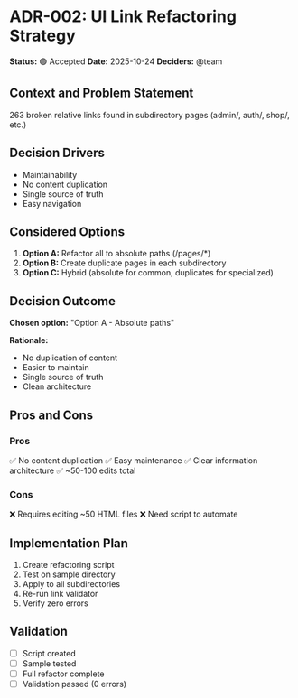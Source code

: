 # ADR-002: UI Link Refactoring Strategy

**Status:** 🟢 Accepted **Date:** 2025-10-24 **Deciders:** @team

## Context and Problem Statement

263 broken relative links found in subdirectory pages (admin/, auth/, shop/, etc.)

## Decision Drivers

- Maintainability
- No content duplication
- Single source of truth
- Easy navigation

## Considered Options

1. **Option A:** Refactor all to absolute paths (/pages/\*)
2. **Option B:** Create duplicate pages in each subdirectory
3. **Option C:** Hybrid (absolute for common, duplicates for specialized)

## Decision Outcome

**Chosen option:** "Option A - Absolute paths"

**Rationale:**

- No duplication of content
- Easier to maintain
- Single source of truth
- Clean architecture

## Pros and Cons

### Pros

✅ No content duplication ✅ Easy maintenance ✅ Clear information architecture ✅ ~50-100 edits
total

### Cons

❌ Requires editing ~50 HTML files ❌ Need script to automate

## Implementation Plan

1. Create refactoring script
2. Test on sample directory
3. Apply to all subdirectories
4. Re-run link validator
5. Verify zero errors

## Validation

- [ ] Script created
- [ ] Sample tested
- [ ] Full refactor complete
- [ ] Validation passed (0 errors)
